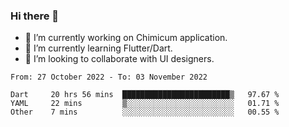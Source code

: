 ### Hi there 👋

<!--
**devcat37/devcat37** is a ✨ _special_ ✨ repository because its `README.md` (this file) appears on your GitHub profile.-->


- 🔭 I’m currently working on Chimicum application.
- 🌱 I’m currently learning Flutter/Dart.
- 👯 I’m looking to collaborate with UI designers.
<!-- - 🤔 I’m looking for help with ... -->

<!--START_SECTION:waka-->

```text
From: 27 October 2022 - To: 03 November 2022

Dart     20 hrs 56 mins  ████████████████████████▒   97.67 %
YAML     22 mins         ▒░░░░░░░░░░░░░░░░░░░░░░░░   01.71 %
Other    7 mins          ░░░░░░░░░░░░░░░░░░░░░░░░░   00.55 %
```

<!--END_SECTION:waka-->
